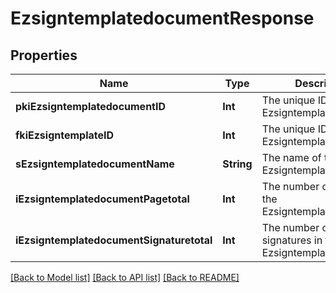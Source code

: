 # EzsigntemplatedocumentResponse

## Properties
Name | Type | Description | Notes
------------ | ------------- | ------------- | -------------
**pkiEzsigntemplatedocumentID** | **Int** | The unique ID of the Ezsigntemplatedocument | 
**fkiEzsigntemplateID** | **Int** | The unique ID of the Ezsigntemplate | 
**sEzsigntemplatedocumentName** | **String** | The name of the Ezsigntemplatedocument. | 
**iEzsigntemplatedocumentPagetotal** | **Int** | The number of pages in the Ezsigntemplatedocument. | 
**iEzsigntemplatedocumentSignaturetotal** | **Int** | The number of total signatures in the Ezsigntemplate. | 

[[Back to Model list]](../README.md#documentation-for-models) [[Back to API list]](../README.md#documentation-for-api-endpoints) [[Back to README]](../README.md)


